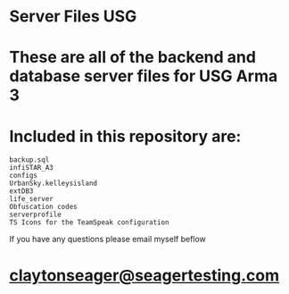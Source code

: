 # Server Files USG
# These are all of the backend and database server files for USG Arma 3

# Included in this repository are:
    backup.sql
    infiSTAR_A3
    configs
    UrbanSky.kelleysisland
    extDB3
    life_server
    Obfuscation codes
    serverprofile
    TS Icons for the TeamSpeak configuration

If you have any questions please email myself beflow
# claytonseager@seagertesting.com
